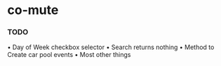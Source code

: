 # co-mute

### TODO

•	Day of Week checkbox selector
•	Search returns nothing
•	Method to Create car pool events
•	Most other things
